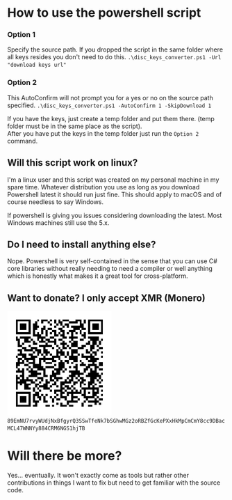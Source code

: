 # How to use the powershell script

### Option 1

Specify the source path. If you dropped the script in the same folder where all keys resides you don't need to do this.
`.\disc_keys_converter.ps1 -Url "download keys url"`

### Option 2

This AutoConfirm will not prompt you for a yes or no on the source path specified.
`.\disc_keys_converter.ps1 -AutoConfirm 1 -SkipDownload 1`

If you have the keys, just create a temp folder and put them there. (temp folder must be in the same place as the script).  
After you have put the keys in the temp folder just run the `Option 2` command.

## Will this script work on linux?

I'm a linux user and this script was created on my personal machine in my spare time. Whatever distribution you use as long as you download Powershell latest it should run just fine. This should apply to macOS and of course needless to say Windows.

If powershell is giving you issues considering downloading the latest. Most Windows machines still use the 5.x.

## Do I need to install anything else?

Nope. Powershell is very self-contained in the sense that you can use C# core libraries without really needing to need a compiler or well anything which is honestly what makes it a great tool for cross-platform.

## Want to donate? I only accept XMR (Monero)

![Monero QR](./monero_qr.png)  
`89EmNU7rvyWUdjNxBfgyrQ3SSwTfeNk7bSGhwMGz2oRBZfGcKePXxHkMpCmCmY8cc9DBacMCL47WNNYy884CRM6NGS1hjTB`

# Will there be more?

Yes... eventually. It won't exactly come as tools but rather other contributions in things I want to fix but need to get familiar with the source code.
